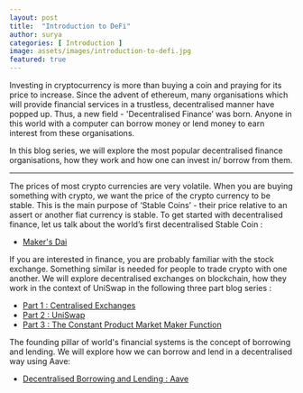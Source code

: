 ```yaml
---
layout: post
title:  "Introduction to DeFi"
author: surya
categories: [ Introduction ]
image: assets/images/introduction-to-defi.jpg
featured: true
---
```


Investing in cryptocurrency is more than buying a coin and praying for its price to increase. Since the advent of ethereum, many organisations which will provide financial services in a trustless, decentralised manner have popped up. Thus, a new field - 'Decentralised Finance’ was born. Anyone in this world with a computer can borrow money or lend money to earn interest from these organisations.

In this blog series, we will explore the most popular decentralised finance organisations, how they work and how one can invest in/ borrow from them.

---

The prices of most crypto currencies are very volatile. When you are buying something with crypto, we want the price of the crypto currency to be stable. This is the main purpose of ‘Stable Coins’ - their price relative to an assert or another fiat currency is stable.
To get started with decentralised finance, let us talk about the world’s first decentralised Stable Coin :

* [Maker's Dai](https://blockchainiseasy.github.io/MakersDAI/)

If you are interested in finance, you are probably familiar with the stock exchange. Something similar is needed for people to trade crypto with one another. We will explore decentralised exchanges on blockchain, how they work in the context of UniSwap in the following three part blog series :

* [Part 1 : Centralised Exchanges](https://blockchainiseasy.github.io/decentralised-exchange-part-1/)
* [Part 2 : UniSwap](https://blockchainiseasy.github.io/decentralised-exchange-part-2/)
* [Part 3 : The Constant Product Market Maker Function](https://blockchainiseasy.github.io/decentralised-exchange-part-3/)

The founding pillar of world's financial systems is the concept of borrowing and lending. We will explore how we can borrow and lend in a decentralised way using Aave: 

* [Decentralised Borrowing and Lending : Aave](https://blockchainiseasy.github.io/aave/)
